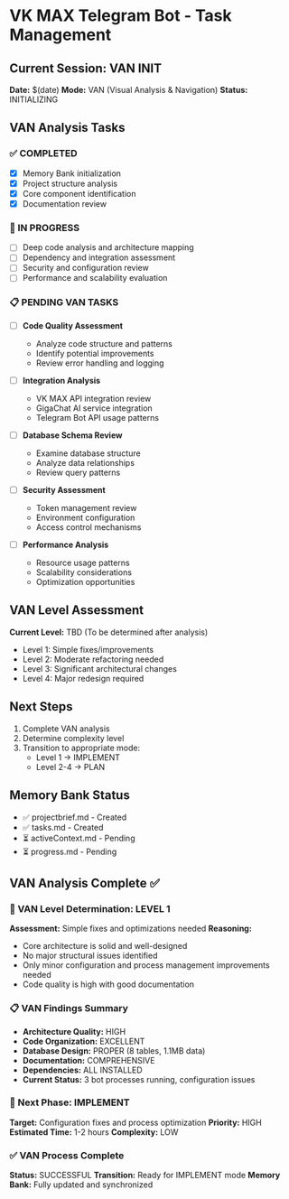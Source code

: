 # VK MAX Telegram Bot - Task Management

## Current Session: VAN INIT
**Date:** $(date)
**Mode:** VAN (Visual Analysis & Navigation)
**Status:** INITIALIZING

## VAN Analysis Tasks

### ✅ COMPLETED
- [x] Memory Bank initialization
- [x] Project structure analysis
- [x] Core component identification
- [x] Documentation review

### 🔄 IN PROGRESS
- [ ] Deep code analysis and architecture mapping
- [ ] Dependency and integration assessment
- [ ] Security and configuration review
- [ ] Performance and scalability evaluation

### 📋 PENDING VAN TASKS
- [ ] **Code Quality Assessment**
  - Analyze code structure and patterns
  - Identify potential improvements
  - Review error handling and logging
  
- [ ] **Integration Analysis**
  - VK MAX API integration review
  - GigaChat AI service integration
  - Telegram Bot API usage patterns
  
- [ ] **Database Schema Review**
  - Examine database structure
  - Analyze data relationships
  - Review query patterns
  
- [ ] **Security Assessment**
  - Token management review
  - Environment configuration
  - Access control mechanisms
  
- [ ] **Performance Analysis**
  - Resource usage patterns
  - Scalability considerations
  - Optimization opportunities

## VAN Level Assessment
**Current Level:** TBD (To be determined after analysis)
- Level 1: Simple fixes/improvements
- Level 2: Moderate refactoring needed
- Level 3: Significant architectural changes
- Level 4: Major redesign required

## Next Steps
1. Complete VAN analysis
2. Determine complexity level
3. Transition to appropriate mode:
   - Level 1 → IMPLEMENT
   - Level 2-4 → PLAN

## Memory Bank Status
- ✅ projectbrief.md - Created
- ✅ tasks.md - Created
- ⏳ activeContext.md - Pending
- ⏳ progress.md - Pending

## VAN Analysis Complete ✅

### 🎯 VAN Level Determination: LEVEL 1
**Assessment:** Simple fixes and optimizations needed
**Reasoning:** 
- Core architecture is solid and well-designed
- No major structural issues identified
- Only minor configuration and process management improvements needed
- Code quality is high with good documentation

### 📋 VAN Findings Summary
- **Architecture Quality:** HIGH
- **Code Organization:** EXCELLENT  
- **Database Design:** PROPER (8 tables, 1.1MB data)
- **Documentation:** COMPREHENSIVE
- **Dependencies:** ALL INSTALLED
- **Current Status:** 3 bot processes running, configuration issues

### 🔄 Next Phase: IMPLEMENT
**Target:** Configuration fixes and process optimization
**Priority:** HIGH
**Estimated Time:** 1-2 hours
**Complexity:** LOW

### ✅ VAN Process Complete
**Status:** SUCCESSFUL
**Transition:** Ready for IMPLEMENT mode
**Memory Bank:** Fully updated and synchronized
